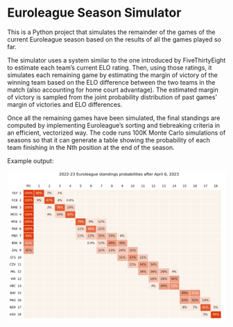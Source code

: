 # Euroleague Season Simulator

This is a Python project that simulates the remainder of the games of the current Euroleague season based on the results of all the games played so far. 

The simulator uses a system similar to the one introduced by FiveThirtyEight to estimate each team’s current ELO rating. Then, using those ratings, it simulates each remaining game by estimating the margin of victory of the winning team based on the ELO difference between the two teams in the match (also accounting for home court advantage). The estimated margin of victory is sampled from the joint probability distribution of past games’ margin of victories and ELO differences. 


Once all the remaining games have been simulated, the final standings are computed by implementing Euroleague’s sorting and tiebreaking criteria in an efficient, vectorized way. The code runs 100K Monte Carlo simulations of seasons so that it can generate a table showing the probability of each team finishing in the Nth position at the end of the season.

Example output:

![Table showing the probability of each team finishing in the Nth position of the standings at the end of the season.](prob_tables_r33_thurs.png "Example probability table")